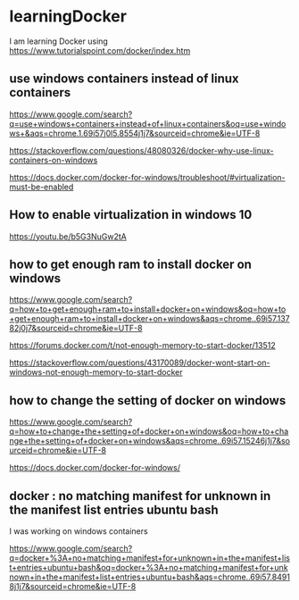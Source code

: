 # learningDocker
I am learning Docker using https://www.tutorialspoint.com/docker/index.htm

## use windows containers instead of linux containers

https://www.google.com/search?q=use+windows+containers+instead+of+linux+containers&oq=use+windows+&aqs=chrome.1.69i57j0l5.8554j1j7&sourceid=chrome&ie=UTF-8

https://stackoverflow.com/questions/48080326/docker-why-use-linux-containers-on-windows

https://docs.docker.com/docker-for-windows/troubleshoot/#virtualization-must-be-enabled

## How to enable virtualization in windows 10

https://youtu.be/b5G3NuGw2tA

## how to get enough ram to install docker on windows

https://www.google.com/search?q=how+to+get+enough+ram+to+install+docker+on+windows&oq=how+to+get+enough+ram+to+install+docker+on+windows&aqs=chrome..69i57.13782j0j7&sourceid=chrome&ie=UTF-8

https://forums.docker.com/t/not-enough-memory-to-start-docker/13512

https://stackoverflow.com/questions/43170089/docker-wont-start-on-windows-not-enough-memory-to-start-docker

## how to change the setting of docker on windows

https://www.google.com/search?q=how+to+change+the+setting+of+docker+on+windows&oq=how+to+change+the+setting+of+docker+on+windows&aqs=chrome..69i57.15246j1j7&sourceid=chrome&ie=UTF-8

https://docs.docker.com/docker-for-windows/

## docker : no matching manifest for unknown in the manifest list entries ubuntu bash

I was working on windows containers

https://www.google.com/search?q=docker+%3A+no+matching+manifest+for+unknown+in+the+manifest+list+entries+ubuntu+bash&oq=docker+%3A+no+matching+manifest+for+unknown+in+the+manifest+list+entries+ubuntu+bash&aqs=chrome..69i57.84918j1j7&sourceid=chrome&ie=UTF-8
